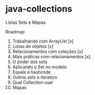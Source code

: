# java-collections
Listas Sets e Mapas

Roadmap

01. Trabalhando com ArrayList [x]
02. Listas de objetos [x]
03. Relacionamentos com coleções [x]
04. Mais práticas com relacionamentos [x]
05. O poder dos sets
06. Aplicando o Set no modelo
07. Equals e hashcode
08. Outros sets e iterators
09. Qual Collection usar
10. Mapas
			
